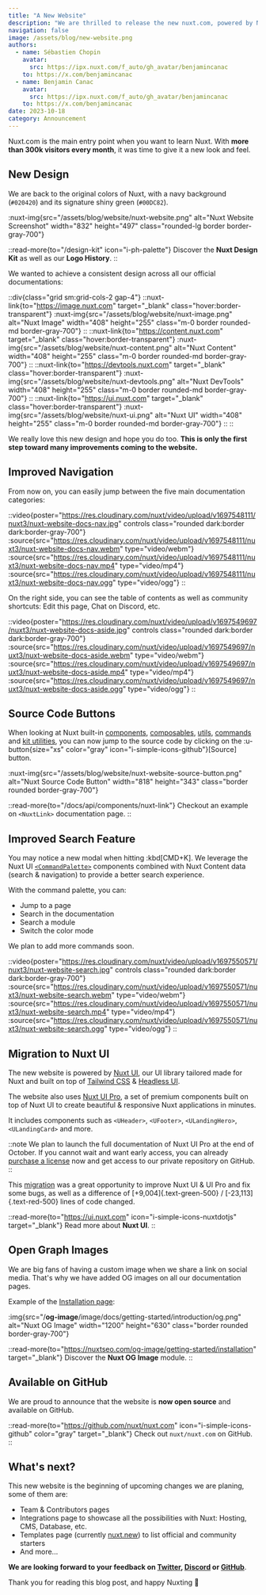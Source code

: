 ```yaml
---
title: "A New Website"
description: "We are thrilled to release the new nuxt.com, powered by Nuxt UI and now open source."
navigation: false
image: /assets/blog/new-website.png
authors:
  - name: Sébastien Chopin
    avatar:
      src: https://ipx.nuxt.com/f_auto/gh_avatar/benjamincanac
    to: https://x.com/benjamincanac
  - name: Benjamin Canac
    avatar:
      src: https://ipx.nuxt.com/f_auto/gh_avatar/benjamincanac
    to: https://x.com/benjamincanac
date: 2023-10-18
category: Announcement
---
```


Nuxt.com is the main entry point when you want to learn Nuxt. With **more than 300k visitors every month**, it was time to give it a new look and feel.

## New Design

We are back to the original colors of Nuxt, with a navy background (`#020420`) and its signature shiny green (`#00DC82`).

:nuxt-img{src="/assets/blog/website/nuxt-website.png" alt="Nuxt Website Screenshot" width="832" height="497" class="rounded-lg border border-gray-700"}

::read-more{to="/design-kit" icon="i-ph-palette"}
Discover the **Nuxt Design Kit** as well as our **Logo History**.
::

We wanted to achieve a consistent design across all our official documentations:

::div{class="grid sm:grid-cols-2 gap-4"}
  ::nuxt-link{to="https://image.nuxt.com" target="_blank" class="hover:border-transparent"}
    :nuxt-img{src="/assets/blog/website/nuxt-image.png" alt="Nuxt Image" width="408" height="255" class="m-0 border rounded-md border-gray-700"}
  ::
  ::nuxt-link{to="https://content.nuxt.com" target="_blank" class="hover:border-transparent"}
    :nuxt-img{src="/assets/blog/website/nuxt-content.png" alt="Nuxt Content" width="408" height="255" class="m-0 border rounded-md border-gray-700"}
  ::
  ::nuxt-link{to="https://devtools.nuxt.com" target="_blank" class="hover:border-transparent"}
    :nuxt-img{src="/assets/blog/website/nuxt-devtools.png" alt="Nuxt DevTools" width="408" height="255" class="m-0 border rounded-md border-gray-700"}
  ::
  ::nuxt-link{to="https://ui.nuxt.com" target="_blank" class="hover:border-transparent"}
    :nuxt-img{src="/assets/blog/website/nuxt-ui.png" alt="Nuxt UI" width="408" height="255" class="m-0 border rounded-md border-gray-700"}
  ::
::

We really love this new design and hope you do too. **This is only the first step toward many improvements coming to the website.**

## Improved Navigation

From now on, you can easily jump between the five main documentation categories:

::video{poster="https://res.cloudinary.com/nuxt/video/upload/v1697548111/nuxt3/nuxt-website-docs-nav.jpg" controls class="rounded dark:border dark:border-gray-700"}
  :source{src="https://res.cloudinary.com/nuxt/video/upload/v1697548111/nuxt3/nuxt-website-docs-nav.webm" type="video/webm"}
  :source{src="https://res.cloudinary.com/nuxt/video/upload/v1697548111/nuxt3/nuxt-website-docs-nav.mp4" type="video/mp4"}
  :source{src="https://res.cloudinary.com/nuxt/video/upload/v1697548111/nuxt3/nuxt-website-docs-nav.ogg" type="video/ogg"}
::

On the right side, you can see the table of contents as well as community shortcuts: Edit this page, Chat on Discord, etc.

::video{poster="https://res.cloudinary.com/nuxt/video/upload/v1697549697/nuxt3/nuxt-website-docs-aside.jpg" controls class="rounded dark:border dark:border-gray-700"}
  :source{src="https://res.cloudinary.com/nuxt/video/upload/v1697549697/nuxt3/nuxt-website-docs-aside.webm" type="video/webm"}
  :source{src="https://res.cloudinary.com/nuxt/video/upload/v1697549697/nuxt3/nuxt-website-docs-aside.mp4" type="video/mp4"}
  :source{src="https://res.cloudinary.com/nuxt/video/upload/v1697549697/nuxt3/nuxt-website-docs-aside.ogg" type="video/ogg"}
::

## Source Code Buttons

When looking at Nuxt built-in [components](/docs/api/components), [composables](/docs/api/composables), [utils](/docs/api/utils), [commands](/docs/api/commands) and [kit utilities](/docs/api/kit), you can now jump to the source code by clicking on the :u-button{size="xs" color="gray" icon="i-simple-icons-github"}[Source] button.

:nuxt-img{src="/assets/blog/website/nuxt-website-source-button.png" alt="Nuxt Source Code Button" width="818" height="343" class="border rounded border-gray-700"}

::read-more{to="/docs/api/components/nuxt-link"}
Checkout an example on `<NuxtLink>` documentation page.
::

## Improved Search Feature

You may notice a new modal when hitting :kbd[CMD+K]. We leverage the Nuxt UI [`<CommandPalette>`](https://ui.nuxt.com/navigation/command-palette) components combined with Nuxt Content data (search & navigation) to provide a better search experience.

With the command palette, you can:
- Jump to a page
- Search in the documentation
- Search a module
- Switch the color mode

We plan to add more commands soon.

::video{poster="https://res.cloudinary.com/nuxt/video/upload/v1697550571/nuxt3/nuxt-website-search.jpg" controls class="rounded dark:border dark:border-gray-700"}
  :source{src="https://res.cloudinary.com/nuxt/video/upload/v1697550571/nuxt3/nuxt-website-search.webm" type="video/webm"}
  :source{src="https://res.cloudinary.com/nuxt/video/upload/v1697550571/nuxt3/nuxt-website-search.mp4" type="video/mp4"}
  :source{src="https://res.cloudinary.com/nuxt/video/upload/v1697550571/nuxt3/nuxt-website-search.ogg" type="video/ogg"}
::

## Migration to Nuxt UI

The new website is powered by [Nuxt UI](https://ui.nuxt.com), our UI library tailored made for Nuxt and built on top of [Tailwind CSS](https://tailwindcss.com) & [Headless UI](https://headlessui.com/).

The website also uses [Nuxt UI Pro](https://ui.nuxt.com/pro), a set of premium components built on top of Nuxt UI to create beautiful & responsive Nuxt applications in minutes.

It includes components such as `<UHeader>`, `<UFooter>`, `<ULandingHero>`, `<ULandingCard>` and more.

::note
We plan to launch the full documentation of Nuxt UI Pro at the end of October. If you cannot wait and want early access, you can already [purchase a license](https://ui.nuxt.com/pro/purchase) now and get access to our private repository on GitHub.
::

This [migration](https://github.com/nuxt/nuxt.com/pull/1365) was a great opportunity to improve Nuxt UI & UI Pro and fix some bugs, as well as a difference of [+9,004]{.text-green-500} / [-23,113]{.text-red-500} lines of code changed.

::read-more{to="https://ui.nuxt.com" icon="i-simple-icons-nuxtdotjs" target="_blank"}
Read more about **Nuxt UI**.
::

## Open Graph Images

We are big fans of having a custom image when we share a link on social media. That's why we have added OG images on all our documentation pages.

Example of the [Installation page](/docs/getting-started/installation):

:img{src="/__og-image__/image/docs/getting-started/introduction/og.png" alt="Nuxt OG Image" width="1200" height="630" class="border rounded border-gray-700"}

::read-more{to="https://nuxtseo.com/og-image/getting-started/installation" target="_blank"}
Discover the **Nuxt OG Image** module.
::

## Available on GitHub

We are proud to announce that the website is **now open source** and available on GitHub.

::read-more{to="https://github.com/nuxt/nuxt.com" icon="i-simple-icons-github" color="gray" target="_blank"}
Check out `nuxt/nuxt.com` on GitHub.
::

## What's next?

This new website is the beginning of upcoming changes we are planing, some of them are:
- Team & Contributors pages
- Integrations page to showcase all the possibilities with Nuxt: Hosting, CMS, Database, etc.
- Templates page (currently [nuxt.new](https://nuxt.new)) to list official and community starters
- And more...

**We are looking forward to your feedback on [Twitter](https://x.com/nuxt_js), [Discord](https://discord.com/invite/nuxt) or [GitHub](https://github.com/nuxt/nuxt.com)**.

Thank you for reading this blog post, and happy Nuxting 🤟

